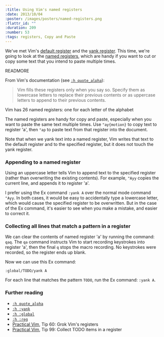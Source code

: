 ```yaml
--- 
:title: Using Vim's named registers
:date: 2013/10/04
:poster: /images/posters/named-registers.png
:flattr_id: ""
:duration: 209
:number: 53
:tags: registers, Copy and Paste
---
```


We've met Vim's [default register][quotequote] and the [yank register][quote0]. This time, we're going to look at the [named registers][quote_alpha], which are handy if you want to cut or copy some text that you intend to paste multiple times.

[quotequote]: http://vimdoc.sourceforge.net/htmldoc/change.html#quotequote
[quote0]: http://vimdoc.sourceforge.net/htmldoc/change.html#quote0
[quote_alpha]: http://vimdoc.sourceforge.net/htmldoc/change.html#quote_alpha


READMORE


From Vim's documentation (see [`:h quote_alpha`][quote_alpha]):

> Vim fills these registers only when you say so. Specify them as lowercase letters to replace their previous contents or as uppercase letters to append to their previous contents. 

Vim has 26 named registers: one for each letter of the alphabet

The named registers are handy for copy and paste, especially when you want to paste the same text multiple times. Use `"ay{motion}` to copy text to register 'a', then `"ap` to paste text from that register into the document.

Note that when we yank text into a named register, Vim writes that text to the default register and to the specified register, but it does not touch the yank register.

### Appending to a named register

Using an uppercase letter tells Vim to append text to the specified register (rather than overwriting the existing contents). For example, `"Ayy` copies the current line, and appends it to register 'a'.

I prefer using the Ex command `:yank A` over the normal mode command `"Ayy`. In both cases, it would be easy to accidentally type a lowercase letter, which would cause the specified register to be overwritten. But in the case of the Ex command, it's easier to see when you make a mistake, and easier to correct it.

### Collecting all lines that match a pattern in a register

We can clear the contents of named register 'a' by running the command: `qaq`. The `qa` command instructs Vim to start recording keystrokes into register 'a', then the final `q` stops the macro recording. No keystrokes were recorded, so the register ends up blank.

Now we can use this Ex command:

    :global/TODO/yank A

For each line that matches the pattern `TODO`, run the Ex command: `:yank A`.

### Further reading

* [`:h quote_alpha`][quote_alpha]
* [`:h :yank`](http://vimdoc.sourceforge.net/htmldoc/change.html#:yank)
* [`:h :global`](http://vimdoc.sourceforge.net/htmldoc/repeat.html#:global)
* [`:h :reg`](http://vimdoc.sourceforge.net/htmldoc/change.html#:reg)
* [Practical Vim][pv], Tip 60: Grok Vim's registers
* [Practical Vim][pv], Tip 99: Collect TODO items in a register

[quote_alpha]: http://vimdoc.sourceforge.net/htmldoc/change.html#quote_alpha
[pv]: https://pragprog.com/titles/dnvim2/practical-vim-second-edition
